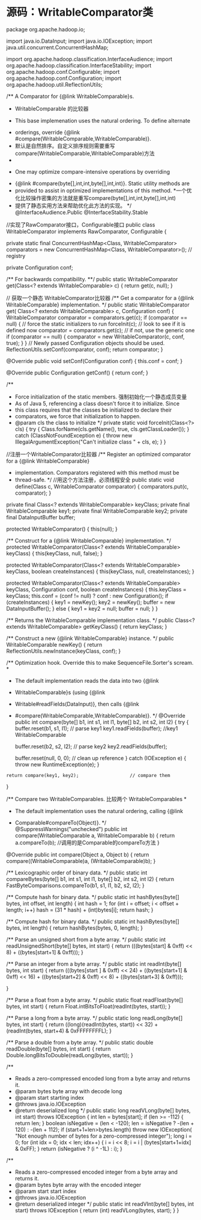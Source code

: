# 源码：WritableComparator类

package org.apache.hadoop.io;

import java.io.DataInput;
import java.io.IOException;
import java.util.concurrent.ConcurrentHashMap;

import org.apache.hadoop.classification.InterfaceAudience;
import org.apache.hadoop.classification.InterfaceStability;
import org.apache.hadoop.conf.Configurable;
import org.apache.hadoop.conf.Configuration;
import org.apache.hadoop.util.ReflectionUtils;

/** A Comparator for {@link WritableComparable}s.
 *  WritableComparable 的比较器
 * <p>This base implemenation uses the natural ordering.  To define alternate
 * orderings, override {@link #compare(WritableComparable,WritableComparable)}.
 *  默认是自然排序。自定义排序规则需要重写compare(WritableComparable,WritableComparable)方法
 * 
 * <p>One may optimize compare-intensive operations by overriding
 * {@link #compare(byte[],int,int,byte[],int,int)}.  Static utility methods are
 * provided to assist in optimized implementations of this method.
 *一个优化比较操作密集的方法就是重写compare(byte[],int,int,byte[],int,int)
 * 提供了静态实用方法来帮助优化此方法的实现。
 */
@InterfaceAudience.Public
@InterfaceStability.Stable

//实现了RawComparator接口，Configurable接口
public class WritableComparator implements RawComparator, Configurable {

  private static final ConcurrentHashMap<Class, WritableComparator> comparators 
          = new ConcurrentHashMap<Class, WritableComparator>(); // registry

  private Configuration conf;

  /** For backwards compatibility. **/
  public static WritableComparator get(Class<? extends WritableComparable> c) {
    return get(c, null);
  }

  // 获取一个静态 WritableComparator比较器
  /** Get a comparator for a {@link WritableComparable} implementation. */
  public static WritableComparator get(
      Class<? extends WritableComparable> c, Configuration conf) {
    WritableComparator comparator = comparators.get(c);
    if (comparator == null) {
      // force the static initializers to run
      forceInit(c);
      // look to see if it is defined now
      comparator = comparators.get(c);
      // if not, use the generic one
      if (comparator == null) {
        comparator = new WritableComparator(c, conf, true);
      }
    }
    // Newly passed Configuration objects should be used.
    ReflectionUtils.setConf(comparator, conf);
    return comparator;
  }

  @Override
  public void setConf(Configuration conf) {
    this.conf = conf;
  }

  @Override
  public Configuration getConf() {
    return conf;
  }

  /**
   * Force initialization of the static members. 强制初始化一个静态成员变量
   * As of Java 5, referencing a class doesn't force it to initialize. Since
   * this class requires that the classes be initialized to declare their
   * comparators, we force that initialization to happen.
   * @param cls the class to initialize
   */
  private static void forceInit(Class<?> cls) {
    try {
      Class.forName(cls.getName(), true, cls.getClassLoader());
    } catch (ClassNotFoundException e) {
      throw new IllegalArgumentException("Can't initialize class " + cls, e);
    }
  } 

   //注册一个WritableComparator比较器
  /** Register an optimized comparator for a {@link WritableComparable}
   * implementation. Comparators registered with this method must be
   * thread-safe. */  //用这个方法注册，必须线程安全
  public static void define(Class c, WritableComparator comparator) {
    comparators.put(c, comparator);
  }

  private final Class<? extends WritableComparable> keyClass;
  private final WritableComparable key1;
  private final WritableComparable key2;
  private final DataInputBuffer buffer;

  protected WritableComparator() {
    this(null);
  }

  /** Construct for a {@link WritableComparable} implementation. */
  protected WritableComparator(Class<? extends WritableComparable> keyClass) {
    this(keyClass, null, false);
  }

  protected WritableComparator(Class<? extends WritableComparable> keyClass,
      boolean createInstances) {
    this(keyClass, null, createInstances);
  }

  protected WritableComparator(Class<? extends WritableComparable> keyClass,
                               Configuration conf,
                               boolean createInstances) {
    this.keyClass = keyClass;
    this.conf = (conf != null) ? conf : new Configuration();
    if (createInstances) {
      key1 = newKey();
      key2 = newKey();
      buffer = new DataInputBuffer();
    } else {
      key1 = key2 = null;
      buffer = null;
    }
  }

  /** Returns the WritableComparable implementation class. */
  public Class<? extends WritableComparable> getKeyClass() { return keyClass; }

  /** Construct a new {@link WritableComparable} instance. */
  public WritableComparable newKey() {
    return ReflectionUtils.newInstance(keyClass, conf);
  }

  /** Optimization hook.  Override this to make SequenceFile.Sorter's scream.
   *
   * <p>The default implementation reads the data into two {@link
   * WritableComparable}s (using {@link
   * Writable#readFields(DataInput)}, then calls {@link
   * #compare(WritableComparable,WritableComparable)}.
   */
  @Override
  public int compare(byte[] b1, int s1, int l1, byte[] b2, int s2, int l2) {
    try {
      buffer.reset(b1, s1, l1);                   // parse key1
      key1.readFields(buffer);  //key1   WritableComparable
      
      buffer.reset(b2, s2, l2);                   // parse key2
      key2.readFields(buffer);
      
      buffer.reset(null, 0, 0);                   // clean up reference
    } catch (IOException e) {
      throw new RuntimeException(e);
    }
    
    return compare(key1, key2);                   // compare them
  }

  /** Compare two WritableComparables.  比较两个 WritableComparables
   *
   * <p> The default implementation uses the natural ordering, calling {@link
   * Comparable#compareTo(Object)}. */
  @SuppressWarnings("unchecked")
  public int compare(WritableComparable a, WritableComparable b) {
    return a.compareTo(b);   //调用的是Comparable的compareTo方法
  }

  @Override
  public int compare(Object a, Object b) {
    return compare((WritableComparable)a, (WritableComparable)b);
  }

  /** Lexicographic order of binary data. */
  public static int compareBytes(byte[] b1, int s1, int l1,
                                 byte[] b2, int s2, int l2) {
    return FastByteComparisons.compareTo(b1, s1, l1, b2, s2, l2);
  }

  /** Compute hash for binary data. */
  public static int hashBytes(byte[] bytes, int offset, int length) {
    int hash = 1;
    for (int i = offset; i < offset + length; i++)
      hash = (31 * hash) + (int)bytes[i];
    return hash;
  }
  
  /** Compute hash for binary data. */
  public static int hashBytes(byte[] bytes, int length) {
    return hashBytes(bytes, 0, length);
  }

  /** Parse an unsigned short from a byte array. */
  public static int readUnsignedShort(byte[] bytes, int start) {
    return (((bytes[start]   & 0xff) <<  8) +
            ((bytes[start+1] & 0xff)));
  }

  /** Parse an integer from a byte array. */
  public static int readInt(byte[] bytes, int start) {
    return (((bytes[start  ] & 0xff) << 24) +
            ((bytes[start+1] & 0xff) << 16) +
            ((bytes[start+2] & 0xff) <<  8) +
            ((bytes[start+3] & 0xff)));

  }

  /** Parse a float from a byte array. */
  public static float readFloat(byte[] bytes, int start) {
    return Float.intBitsToFloat(readInt(bytes, start));
  }

  /** Parse a long from a byte array. */
  public static long readLong(byte[] bytes, int start) {
    return ((long)(readInt(bytes, start)) << 32) +
      (readInt(bytes, start+4) & 0xFFFFFFFFL);
  }

  /** Parse a double from a byte array. */
  public static double readDouble(byte[] bytes, int start) {
    return Double.longBitsToDouble(readLong(bytes, start));
  }

  /**
   * Reads a zero-compressed encoded long from a byte array and returns it.
   * @param bytes byte array with decode long
   * @param start starting index
   * @throws java.io.IOException 
   * @return deserialized long
   */
  public static long readVLong(byte[] bytes, int start) throws IOException {
    int len = bytes[start];
    if (len >= -112) {
      return len;
    }
    boolean isNegative = (len < -120);
    len = isNegative ? -(len + 120) : -(len + 112);
    if (start+1+len>bytes.length)
      throw new IOException(
                            "Not enough number of bytes for a zero-compressed integer");
    long i = 0;
    for (int idx = 0; idx < len; idx++) {
      i = i << 8;
      i = i | (bytes[start+1+idx] & 0xFF);
    }
    return (isNegative ? (i ^ -1L) : i);
  }
  
  /**
   * Reads a zero-compressed encoded integer from a byte array and returns it.
   * @param bytes byte array with the encoded integer
   * @param start start index
   * @throws java.io.IOException 
   * @return deserialized integer
   */
  public static int readVInt(byte[] bytes, int start) throws IOException {
    return (int) readVLong(bytes, start);
  }
}
